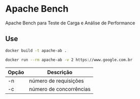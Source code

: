 # Apache Bench
Apache Bench para Teste de Carga e Análise de Performance

## Use

```bash
docker build -t apache-ab .
```

```bash
docker run --rm apache-ab -v 2 https://www.google.com.br
```

|Opção|Descrição|
|-----|-----|
|-n|número de requisições|
|-c|número de concorrências|
